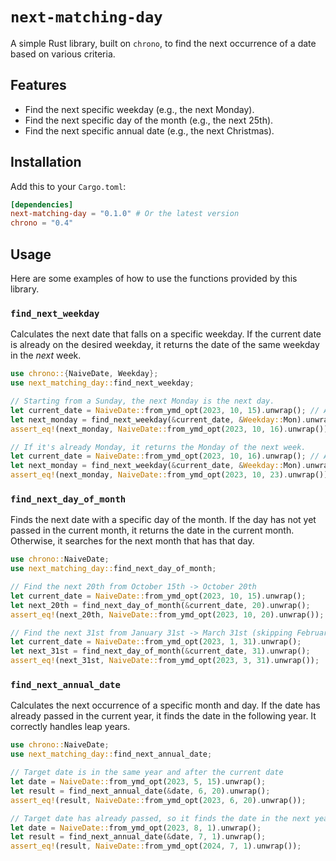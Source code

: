 # `next-matching-day`

A simple Rust library, built on `chrono`, to find the next occurrence of a date based on various criteria.

## Features

- Find the next specific weekday (e.g., the next Monday).
- Find the next specific day of the month (e.g., the next 25th).
- Find the next specific annual date (e.g., the next Christmas).

## Installation

Add this to your `Cargo.toml`:

```toml
[dependencies]
next-matching-day = "0.1.0" # Or the latest version
chrono = "0.4"
```

## Usage

Here are some examples of how to use the functions provided by this library.

### `find_next_weekday`

Calculates the next date that falls on a specific weekday. If the current date is already on the desired weekday, it returns the date of the same weekday in the *next* week.

```rust
use chrono::{NaiveDate, Weekday};
use next_matching_day::find_next_weekday;

// Starting from a Sunday, the next Monday is the next day.
let current_date = NaiveDate::from_ymd_opt(2023, 10, 15).unwrap(); // A Sunday
let next_monday = find_next_weekday(&current_date, &Weekday::Mon).unwrap();
assert_eq!(next_monday, NaiveDate::from_ymd_opt(2023, 10, 16).unwrap());

// If it's already Monday, it returns the Monday of the next week.
let current_date = NaiveDate::from_ymd_opt(2023, 10, 16).unwrap(); // A Monday
let next_monday = find_next_weekday(&current_date, &Weekday::Mon).unwrap();
assert_eq!(next_monday, NaiveDate::from_ymd_opt(2023, 10, 23).unwrap());
```

### `find_next_day_of_month`

Finds the next date with a specific day of the month. If the day has not yet passed in the current month, it returns the date in the current month. Otherwise, it searches for the next month that has that day.

```rust
use chrono::NaiveDate;
use next_matching_day::find_next_day_of_month;

// Find the next 20th from October 15th -> October 20th
let current_date = NaiveDate::from_ymd_opt(2023, 10, 15).unwrap();
let next_20th = find_next_day_of_month(&current_date, 20).unwrap();
assert_eq!(next_20th, NaiveDate::from_ymd_opt(2023, 10, 20).unwrap());

// Find the next 31st from January 31st -> March 31st (skipping February)
let current_date = NaiveDate::from_ymd_opt(2023, 1, 31).unwrap();
let next_31st = find_next_day_of_month(&current_date, 31).unwrap();
assert_eq!(next_31st, NaiveDate::from_ymd_opt(2023, 3, 31).unwrap());
```

### `find_next_annual_date`

Calculates the next occurrence of a specific month and day. If the date has already passed in the current year, it finds the date in the following year. It correctly handles leap years.

```rust
use chrono::NaiveDate;
use next_matching_day::find_next_annual_date;

// Target date is in the same year and after the current date
let date = NaiveDate::from_ymd_opt(2023, 5, 15).unwrap();
let result = find_next_annual_date(&date, 6, 20).unwrap();
assert_eq!(result, NaiveDate::from_ymd_opt(2023, 6, 20).unwrap());

// Target date has already passed, so it finds the date in the next year.
let date = NaiveDate::from_ymd_opt(2023, 8, 1).unwrap();
let result = find_next_annual_date(&date, 7, 1).unwrap();
assert_eq!(result, NaiveDate::from_ymd_opt(2024, 7, 1).unwrap());
```
